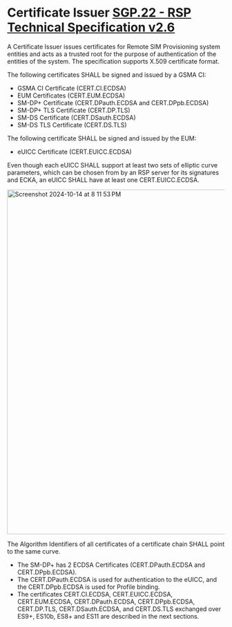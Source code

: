 # Certificate Issuer [SGP.22 - RSP Technical Specification v2.6](https://www.gsma.com/solutions-and-impact/technologies/esim/wp-content/uploads/2024/09/SGP.22-v2.6.pdf)

A Certificate Issuer issues certificates for Remote SIM Provisioning system entities and acts as a trusted root for the purpose of authentication of the entities of the system. The specification supports X.509 certificate format.  

The following certificates SHALL be signed and issued by a GSMA CI:
- GSMA CI Certificate (CERT.CI.ECDSA)
- EUM Certificates (CERT.EUM.ECDSA)
- SM-DP+ Certificate (CERT.DPauth.ECDSA and CERT.DPpb.ECDSA)
- SM-DP+ TLS Certificate (CERT.DP.TLS)
- SM-DS Certificate (CERT.DSauth.ECDSA)
- SM-DS TLS Certificate (CERT.DS.TLS)

The following certificate SHALL be signed and issued by the EUM:
- eUICC Certificate (CERT.EUICC.ECDSA)

Even though each eUICC SHALL support at least two sets of elliptic curve parameters, which can be chosen from by an RSP server for its signatures and ECKA, an eUICC SHALL have at least one CERT.EUICC.ECDSA.

<img width="797" alt="Screenshot 2024-10-14 at 8 11 53 PM" src="https://github.com/user-attachments/assets/8bf34235-7ff1-4fde-aec0-3a2261e6e769">

The Algorithm Identifiers of all certificates of a certificate chain SHALL point to the same curve.
- The SM-DP+ has 2 ECDSA Certificates (CERT.DPauth.ECDSA and CERT.DPpb.ECDSA).
- The CERT.DPauth.ECDSA is used for authentication to the eUICC, and the CERT.DPpb.ECDSA is used for Profile binding.
- The certificates CERT.CI.ECDSA, CERT.EUICC.ECDSA, CERT.EUM.ECDSA, CERT.DPauth.ECDSA, CERT.DPpb.ECDSA, CERT.DP.TLS, CERT.DSauth.ECDSA, and CERT.DS.TLS exchanged over ES9+, ES10b, ES8+ and ES11 are described in the next sections.
